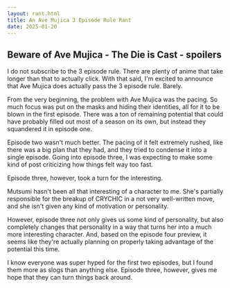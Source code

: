 ```yaml
---
layout: rant.html
title: An Ave Mujica 3 Episode Rule Rant
date: 2025-01-20
---
```

## **Beware of Ave Mujica - The Die is Cast - spoilers**

I do not subscribe to the 3 episode rule. There are plenty of anime that take longer than that to actually click. With that said, I'm excited to announce that Ave Mujica does actually pass the 3 episode rule. Barely.
<!-- more -->

From the very beginning, the problem with Ave Mujica was the pacing. So much focus was put on the masks and hiding their identities, all for it to be blown in the first episode. There was a ton of remaining potential that could have probably filled out most of a season on its own, but instead they squandered it in episode one.

Episode two wasn't much better. The pacing of it felt extremely rushed, like there was a big plan that they had, and they tried to condense it into a single episode. Going into episode three, I was expecting to make some kind of post criticizing how things felt way too fast.

Episode three, however, took a turn for the interesting.

Mutsumi hasn't been all that interesting of a character to me. She's partially responsible for the breakup of CRYCHIC in a not very well-written move, and she isn't given any kind of motivation or personality.

However, episode three not only gives us some kind of personality, but also completely changes that personality in a way that turns her into a much more interesting character. And, based on the episode four preview, it seems like they're actually planning on properly taking advantage of the potential this time.

I know everyone was super hyped for the first two episodes, but I found them more as slogs than anything else. Episode three, however, gives me hope that they can turn things back around.